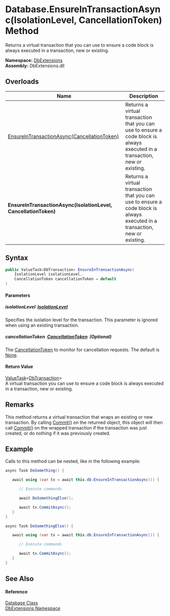 Database.EnsureInTransactionAsync(IsolationLevel, CancellationToken) Method
===========================================================================
Returns a virtual transaction that you can use to ensure a code block is always executed in a transaction, new or existing.
  
**Namespace:** [DbExtensions][1]  
**Assembly:** DbExtensions.dll

Overloads
---------

| Name                                                            | Description                                                                                                                 |
| --------------------------------------------------------------- | --------------------------------------------------------------------------------------------------------------------------- |
| [EnsureInTransactionAsync(CancellationToken)][2]                | Returns a virtual transaction that you can use to ensure a code block is always executed in a transaction, new or existing. |
| **EnsureInTransactionAsync(IsolationLevel, CancellationToken)** | Returns a virtual transaction that you can use to ensure a code block is always executed in a transaction, new or existing. |


Syntax
------

```csharp
public ValueTask<DbTransaction> EnsureInTransactionAsync(
	IsolationLevel isolationLevel,
	CancellationToken cancellationToken = default
)
```

#### Parameters

##### *isolationLevel*  [IsolationLevel][3]
Specifies the isolation level for the transaction. This parameter is ignored when using an existing transaction.

##### *cancellationToken*  [CancellationToken][4]  (Optional)
The [CancellationToken][4] to monitor for cancellation requests. The default is [None][5].

#### Return Value
[ValueTask][6]&lt;[DbTransaction][7]>  
 A virtual transaction you can use to ensure a code block is always executed in a transaction, new or existing.

Remarks
-------
This method returns a virtual transaction that wraps an existing or new transaction. By calling [Commit()][8] on the returned object, this object will then call [Commit()][8] on the wrapped transaction if the transaction was just created, or do nothing if it was previously created.

Example
-------

Calls to this method can be nested, like in the following example:

```csharp
async Task DoSomething() {

   await using (var tx = await this.db.EnsureInTransactionAsync()) {

      // Execute commands

      await DoSomethingElse();

      await tx.CommitAsync();
   }
}

async Task DoSomethingElse() {

   await using (var tx = await this.db.EnsureInTransactionAsync()) {

      // Execute commands

      await tx.CommitAsync();
   }
}
```


See Also
--------

#### Reference
[Database Class][9]  
[DbExtensions Namespace][1]  

[1]: ../README.md
[2]: EnsureInTransactionAsync_1.md
[3]: https://learn.microsoft.com/dotnet/api/system.data.isolationlevel
[4]: https://learn.microsoft.com/dotnet/api/system.threading.cancellationtoken
[5]: https://learn.microsoft.com/dotnet/api/system.threading.cancellationtoken.none
[6]: https://learn.microsoft.com/dotnet/api/system.threading.tasks.valuetask-1
[7]: https://learn.microsoft.com/dotnet/api/system.data.common.dbtransaction
[8]: https://learn.microsoft.com/dotnet/api/system.data.common.dbtransaction.commit
[9]: README.md